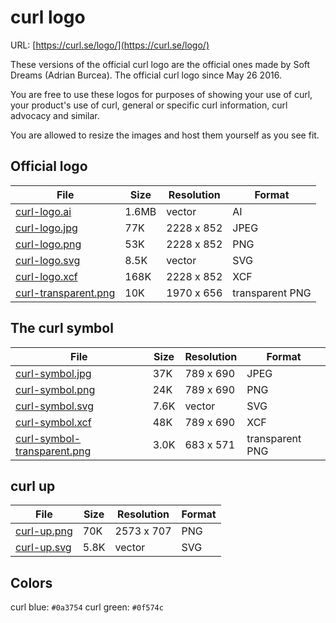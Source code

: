 curl logo
=========

URL: [https://curl.se/logo/](https://curl.se/logo/)

These versions of the official curl logo are the official ones made by Soft
Dreams (Adrian Burcea). The official curl logo since May 26 2016.

You are free to use these logos for purposes of showing your use of curl, your
product's use of curl, general or specific curl information, curl advocacy and
similar.

You are allowed to resize the images and host them yourself as you see fit.

## Official logo

| File | Size | Resolution | Format |
|------|------|------------|---------|
| [curl-logo.ai](curl-logo.ai)   | 1.6MB | vector | AI |
| [curl-logo.jpg](curl-logo.jpg) | 77K   | 2228 x 852 | JPEG |
| [curl-logo.png](curl-logo.png) | 53K   | 2228 x 852 | PNG |
| [curl-logo.svg](curl-logo.svg) | 8.5K  | vector | SVG |
| [curl-logo.xcf](curl-logo.xcf) | 168K  | 2228 x 852 | XCF |
| [curl-transparent.png](curl-transparent.png) | 10K | 1970 x 656 | transparent PNG |

## The curl symbol

| File | Size | Resolution | Format |
|------|------|------------|---------|
| [curl-symbol.jpg](curl-symbol.jpg)  | 37K | 789 x 690 | JPEG |
| [curl-symbol.png](curl-symbol.png) | 24K | 789 x 690 | PNG |
| [curl-symbol.svg](curl-symbol.svg) | 7.6K | vector | SVG |
| [curl-symbol.xcf](curl-symbol.xcf) | 48K | 789 x 690 | XCF |
| [curl-symbol-transparent.png](curl-symbol-transparent.png) | 3.0K | 683 x 571 |  transparent PNG |

## curl up

| File | Size | Resolution | Format |
|------|------|------------|---------|
| [curl-up.png](curl-up.png) | 70K | 2573 x 707 | PNG |
| [curl-up.svg](curl-up.svg) | 5.8K | vector | SVG |

## Colors

curl blue: `#0a3754`
curl green: `#0f574c`
